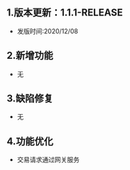 ## 1.版本更新：1.1.1-RELEASE

- 发版时间:2020/12/08 

## 2.新增功能

- 无

## 3.缺陷修复
- 无

## 4.功能优化
- 交易请求通过网关服务

